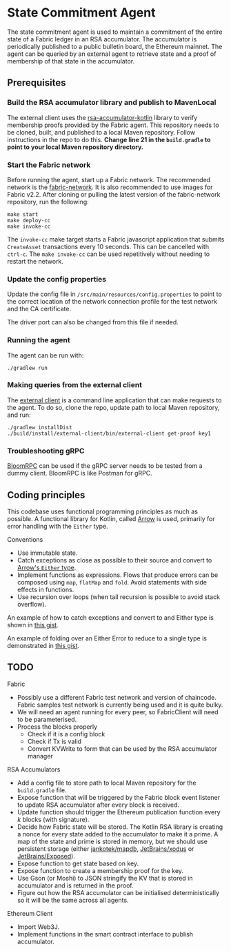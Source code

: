 # State Commitment Agent

The state commitment agent is used to maintain a commitment of the entire state
of a Fabric ledger in an RSA accumulator. The accumulator is periodically
published to a public bulletin board, the Ethereum mainnet. The agent can be
queried by an external agent to retrieve state and a proof of membership of that
state in the accumulator.

## Prerequisites

### Build the RSA accumulator library and publish to MavenLocal

The external client uses the
[rsa-accumulator-kotlin](https://github.com/dlt-interoperability/rsa-accumulator-kotlin)
library to verify membership proofs provided by the Fabric agent. This
repository needs to be cloned, built, and published to a local Maven repository.
Follow instructions in the repo to do this.
**Change line 21 in the `build.gradle` to point to your local Maven repository directory.**

### Start the Fabric network

Before running the agent, start up a Fabric network. The recommended network is
the [fabric-network](https://github.com/dlt-interoperability/fabric-network). It
is also recommended to use images for Fabric v2.2. After cloning or pulling the
latest version of the fabric-network repository, run the following:

```
make start
make deploy-cc
make invoke-cc
```

The `invoke-cc` make target starts a Fabric javascript application that submits
`CreateAsset` transactions every 10 seconds. This can be cancelled with
`ctrl-c`. The `make invoke-cc` can be used repetitively without needing to
restart the network.

### Update the config properties

Update the config file in `/src/main/resources/config.properties` to point to
the correct location of the network connection profile for the test network and
the CA certificate.

The driver port can also be changed from this file if needed.

### Running the agent

The agent can be run with:

```
./gradlew run
```

### Making queries from the external client

The [external client](https://github.com/dlt-interoperability/external-client)
is a command line application that can make requests to the agent. To do so,
clone the repo, update path to local Maven repository, and run:

```
./gradlew installDist
./build/install/external-client/bin/external-client get-proof key1
```

### Troubleshooting gRPC

[BloomRPC](https://github.com/uw-labs/bloomrpc) can be used if the gRPC server
needs to be tested from a dummy client. BloomRPC is like Postman for gRPC.

## Coding principles

This codebase uses functional programming principles as much as possible. A
functional library for Kotlin, called [Arrow](https://arrow-kt.io/docs/core/) is
used, primarily for error handling with the `Either` type.

Conventions

- Use immutable state.
- Catch exceptions as close as possible to their source and convert to [Arrow's
  `Either`
  type](https://arrow-kt.io/docs/apidocs/arrow-core-data/arrow.core/-either/).
- Implement functions as expressions. Flows that produce errors can be composed
  using `map`, `flatMap` and `fold`. Avoid statements with side effects in functions.
- Use recursion over loops (when tail recursion is possible to avoid stack overflow).

An example of how to catch exceptions and convert to and Either type is shown in
[this gist](https://gist.github.com/airvin/79f1fb2a3821a9e5d227db3ee9561f42).

An example of folding over an Either Error to reduce to a single type is
demonstrated in [this
gist](https://gist.github.com/airvin/eabc99a9552a0573afd2dd9a13e75948).

## TODO

Fabric

- Possibly use a different Fabric test network and version of chaincode. Fabric
  samples test network is currently being used and it is quite bulky.
- We will need an agent running for every peer, so FabricClient will need to be
  parameterised.
- Process the blocks properly
  - Check if it is a config block
  - Check if Tx is valid
  - Convert KVWrite to form that can be used by the RSA accumulator manager

RSA Accumulators

- Add a config file to store path to local Maven repository for the
  `build.gradle` file.
- Expose function that will be triggered by the Fabric block event listener to
  update RSA accumulator after every block is received.
- Update function should trigger the Ethereum publication function every _k_
  blocks (with signature).
- Decide how Fabric state will be stored. The Kotlin RSA library is creating a
  nonce for every state added to the accumulator to make it a prime. A map of
  the state and prime is stored in memory, but we should use persistent storage
  (either [jankotek/mapdb](https://github.com/jankotek/mapdb),
  [JetBrains/xodus](https://github.com/JetBrains/xodus) or
  [JetBrains/Exposed](https://github.com/JetBrains/Exposed)).
- Expose function to get state based on key.
- Expose function to create a membership proof for the key.
- Use Gson (or Moshi) to JSON stringify the KV that is stored in accumulator and
  is returned in the proof.
- Figure out how the RSA accumulator can be initialised deterministically so it
  will be the same across all agents.

Ethereum Client

- Import Web3J.
- Implement functions in the smart contract interface to publish accumulator.
